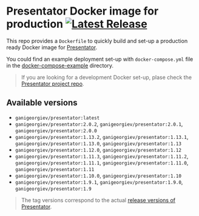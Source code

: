 Presentator Docker image for production [![Latest Release](https://img.shields.io/github/release/ganigeorgiev/presentator-docker.svg)](https://github.com/ganigeorgiev/presentator-docker/releases)
======================================================================

This repo provides a `Dockerfile` to quickly build and set-up a production ready Docker image for [Presentator](https://github.com/ganigeorgiev/presentator).

You could find an example deployment set-up with `docker-compose.yml` file in the [docker-compose-example](https://github.com/ganigeorgiev/presentator-docker/tree/master/docker-compose-example) directory.

> If you are looking for a development Docker set-up, plase check the [Presentator project repo](https://github.com/ganigeorgiev/presentator).


## Available versions

- `ganigeorgiev/presentator:latest`
- `ganigeorgiev/presentator:2.0.2`, `ganigeorgiev/presentator:2.0.1`, `ganigeorgiev/presentator:2.0.0`
- `ganigeorgiev/presentator:1.13.2`, `ganigeorgiev/presentator:1.13.1`, `ganigeorgiev/presentator:1.13.0`, `ganigeorgiev/presentator:1.13`
- `ganigeorgiev/presentator:1.12.0`, `ganigeorgiev/presentator:1.12`
- `ganigeorgiev/presentator:1.11.3`, `ganigeorgiev/presentator:1.11.2`, `ganigeorgiev/presentator:1.11.1`, `ganigeorgiev/presentator:1.11.0`, `ganigeorgiev/presentator:1.11`
- `ganigeorgiev/presentator:1.10.0`, `ganigeorgiev/presentator:1.10`
- `ganigeorgiev/presentator:1.9.1`, `ganigeorgiev/presentator:1.9.0`, `ganigeorgiev/presentator:1.9`

> The tag versions correspond to the actual [release versions of Presentator](https://github.com/ganigeorgiev/presentator/releases).
